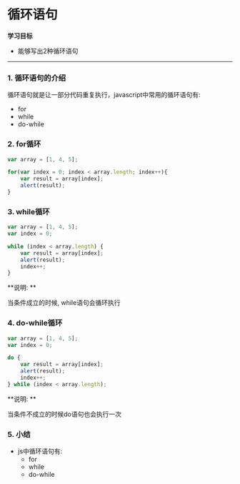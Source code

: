 # 循环语句

**学习目标**

* 能够写出2种循环语句

---

### 1. 循环语句的介绍

循环语句就是让一部分代码重复执行，javascript中常用的循环语句有:

* for
* while
* do-while

### 2. for循环

```js
var array = [1, 4, 5];

for(var index = 0; index < array.length; index++){
    var result = array[index];
    alert(result);
}
```

### 3. while循环

```js
var array = [1, 4, 5];        
var index = 0;

while (index < array.length) {
    var result = array[index];
    alert(result);
    index++;
}
```

**说明: **

当条件成立的时候, while语句会循环执行

### 4. do-while循环

```js
var array = [1, 4, 5];
var index = 0;

do {
    var result = array[index];
    alert(result);
    index++;
} while (index < array.length);
```

**说明: **

当条件不成立的时候do语句也会执行一次

### 5. 小结

* js中循环语句有:
  * for
  * while
  * do-while



